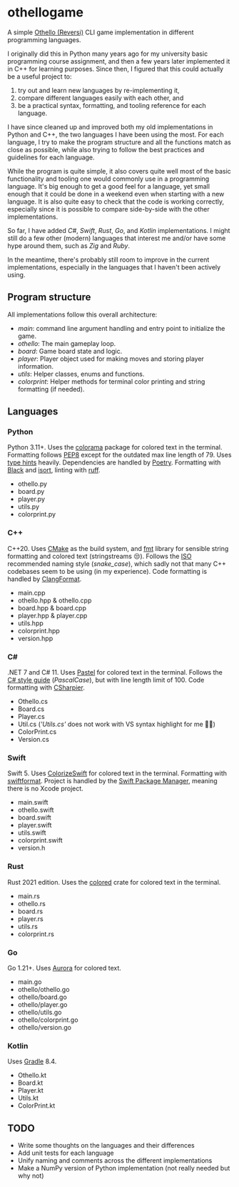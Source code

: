 # othellogame

A simple [Othello (Reversi)](https://en.wikipedia.org/wiki/Reversi) CLI game implementation in different programming languages.

I originally did this in Python many years ago for my university basic programming course assignment,
and then a few years later implemented it in C++ for learning purposes.
Since then, I figured that this could actually be a useful project to:

1. try out and learn new languages by re-implementing it,
2. compare different languages easily with each other, and
3. be a practical syntax, formatting, and tooling reference for each language.

I have since cleaned up and improved both my old implementations in Python and C++,
the two languages I have been using the most.
For each language, I try to make the program structure and all the functions match as close as possible,
while also trying to follow the best practices and guidelines for each language.

While the program is quite simple,
it also covers quite well most of the basic functionality and tooling one would commonly use in a programming language.
It's big enough to get a good feel for a language,
yet small enough that it could be done in a weekend even when starting with a new language.
It is also quite easy to check that the code is working correctly,
especially since it is possible to compare side-by-side with the other implementations.

So far, I have added *C#*, *Swift*, *Rust*, *Go*, and *Kotlin* implementations.
I might still do a few other (modern) languages that interest me and/or have some hype around them,
such as *Zig* and *Ruby*.

In the meantime, there's probably still room to improve in the current implementations,
especially in the languages that I haven't been actively using.

## Program structure

All implementations follow this overall architecture:

* *main*: command line argument handling and entry point to initialize the game.
* *othello*: The main gameplay loop.
* *board*: Game board state and logic.
* *player*: Player object used for making moves and storing player information.
* *utils*: Helper classes, enums and functions.
* *colorprint*: Helper methods for terminal color printing and string formatting (if needed).

## Languages

### Python

Python 3.11+.
Uses the [colorama](https://pypi.org/project/colorama/) package for colored text in the terminal.
Formatting follows [PEP8](https://www.python.org/dev/peps/pep-0008/) except for the outdated max line length of 79.
Uses [type hints](https://docs.python.org/3/library/typing.html#module-typing) heavily.
Dependencies are handled by [Poetry](https://github.com/python-poetry/poetry).
Formatting with [Black](https://github.com/psf/black) and [isort](https://github.com/PyCQA/isort),
linting with [ruff](https://github.com/astral-sh/ruff).

* othello.py
* board.py
* player.py
* utils.py
* colorprint.py

### C++

C++20. Uses [CMake](https://cmake.org/) as the build system,
and [fmt](https://github.com/fmtlib/fmt) library for sensible string formatting and colored text (stringstreams :unamused:).
Follows the [ISO](http://isocpp.github.io/CppCoreGuidelines/CppCoreGuidelines#Rl-camel) recommended naming style (*snake_case*),
which sadly not that many C++ codebases seem to be using (in my experience).
Code formatting is handled by [ClangFormat](https://clang.llvm.org/docs/ClangFormat.html).

* main.cpp
* othello.hpp & othello.cpp
* board.hpp & board.cpp
* player.hpp & player.cpp
* utils.hpp
* colorprint.hpp
* version.hpp

### C\#

.NET 7 and C# 11.
Uses [Pastel](https://github.com/silkfire/Pastel) for colored text in the terminal.
Follows the [C# style guide](https://learn.microsoft.com/en-us/dotnet/csharp/fundamentals/coding-style/coding-conventions) (*PascalCase*),
but with line length limit of 100.
Code formatting with [CSharpier](https://github.com/belav/csharpier).

* Othello.cs
* Board.cs
* Player.cs
* Util.cs (*'Utils.cs'* does not work with VS syntax highlight for me :man_shrugging:)
* ColorPrint.cs
* Version.cs

### Swift

Swift 5.
Uses [ColorizeSwift](https://github.com/mtynior/ColorizeSwift) for colored text in the terminal.
Formatting with [swiftformat](https://github.com/nicklockwood/SwiftFormat).
Project is handled by the [Swift Package Manager](https://www.swift.org/package-manager/),
meaning there is no Xcode project.

* main.swift
* othello.swift
* board.swift
* player.swift
* utils.swift
* colorprint.swift
* version.h

### Rust

Rust 2021 edition.
Uses the [colored](https://crates.io/crates/colored) crate for colored text in the terminal.

* main.rs
* othello.rs
* board.rs
* player.rs
* utils.rs
* colorprint.rs

### Go

Go 1.21+.
Uses [Aurora](https://github.com/logrusorgru/aurora) for colored text.

* main.go
* othello/othello.go
* othello/board.go
* othello/player.go
* othello/utils.go
* othello/colorprint.go
* othello/version.go

### Kotlin

Uses [Gradle](https://gradle.org/kotlin/) 8.4.

* Othello.kt
* Board.kt
* Player.kt
* Utils.kt
* ColorPrint.kt

## TODO

* Write some thoughts on the languages and their differences
* Add unit tests for each language
* Unify naming and comments across the different implementations
* Make a NumPy version of Python implementation (not really needed but why not)
